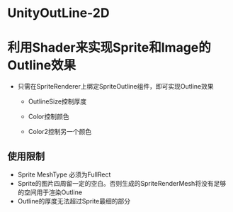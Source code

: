 # UnityOutLine-2D
# 利用Shader来实现Sprite和Image的Outline效果

* 只需在SpriteRenderer上绑定SpriteOutline组件，即可实现Outline效果

  * OutlineSize控制厚度
  
  * Color控制颜色
  * Color2控制另一个颜色 

## 使用限制

* Sprite MeshType 必须为FullRect
* Sprite的图片四周留一定的空白。否则生成的SpriteRenderMesh将没有足够的空间用于渲染Outline
* Outline的厚度无法超过Sprite最细的部分
